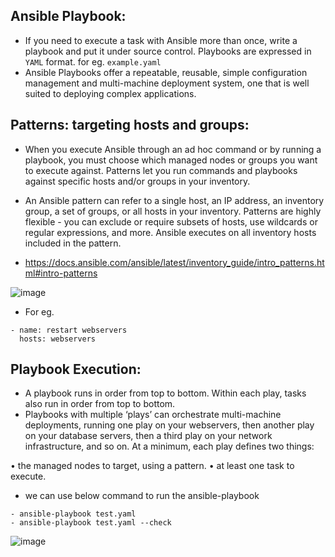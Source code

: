 ## Ansible Playbook:

- If you need to execute a task with Ansible more than once, write a playbook and put it under source control. Playbooks are expressed in ```YAML``` format. for eg. ```example.yaml```
- Ansible Playbooks offer a repeatable, reusable, simple configuration management and multi-machine deployment system, one that is well suited to deploying complex applications.

## Patterns: targeting hosts and groups:

- When you execute Ansible through an ad hoc command or by running a playbook, you must choose which managed nodes or groups you want to execute against. Patterns let you run commands and playbooks against specific hosts and/or groups in your inventory.
- An Ansible pattern can refer to a single host, an IP address, an inventory group, a set of groups, or all hosts in your inventory. Patterns are highly flexible - you can exclude or require subsets of hosts, use wildcards or regular expressions, and more. Ansible executes on all inventory hosts included in the pattern.

- https://docs.ansible.com/ansible/latest/inventory_guide/intro_patterns.html#intro-patterns


![image](https://github.com/gk-aws-dev/Ansible/assets/154478305/f2b25b0c-786a-4b2e-b855-be47bccafc61)


- For eg.
```
- name: restart webservers
  hosts: webservers
```

## Playbook Execution:

- A playbook runs in order from top to bottom. Within each play, tasks also run in order from top to bottom. 
- Playbooks with multiple ‘plays’ can orchestrate multi-machine deployments, running one play on your webservers, then another play on your database servers, then a third play on your network infrastructure, and so on. At a minimum, each play defines two things:

•	the managed nodes to target, using a pattern.
•	at least one task to execute.

- we can use below command to run the ansible-playbook
```
- ansible-playbook test.yaml
- ansible-playbook test.yaml --check
```



![image](https://github.com/gk-aws-dev/Ansible/assets/154478305/8aaff2b8-839a-4707-ac99-861fb357a990)
